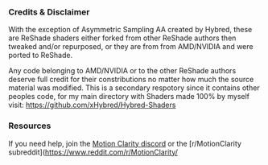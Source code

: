 ### Credits & Disclaimer

With the exception of Asymmetric Sampling AA created by Hybred, these are ReShade shaders either forked from other ReShade authors then tweaked and/or repurposed, or they are from from AMD/NVIDIA and were ported to ReShade.

Any code belonging to AMD/NVIDIA or to the other ReShade authors deserve full credit for their constributions no matter how much the source material was modified. This is a secondary respotory since it contains other peoples code, for my main directory with Shaders made 100% by myself visit: https://github.com/xHybred/Hybred-Shaders

### Resources

If you need help, join the [Motion Clarity discord](https://discord.gg/JcKNMmDdpT) or the [r/MotionClarity subreddit](https://www.reddit.com/r/MotionClarity/
